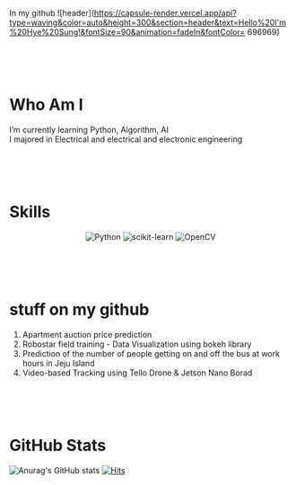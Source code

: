  In my github
![header](https://capsule-render.vercel.app/api?type=waving&color=auto&height=300&section=header&text=Hello%20I'm%20Hye%20Sung!&fontSize=90&animation=fadeIn&fontColor=	696969) 


 <br/> <br/> <br/>
# Who Am I 

 I’m currently learning Python, Algorithm, AI  <br/>
 I majored in Electrical and electrical and electronic engineering  <br/>

 <br/> <br/> <br/>
# Skills

<div align=center> 

 ![Python](https://img.shields.io/badge/Python-blue?style=flat-square&logo=Python&logoColor=yellow) ![scikit-learn](https://img.shields.io/badge/sckikit%20learn-orange?black=flat-square&logo=scikit-learn&logoColor=black) ![OpenCV](https://img.shields.io/badge/OpenCV-purple?black=flat-square&logo=OpenCV&logoColor=black)
 </div>
 
 
 <br/> <br/> <br/>
# stuff on my github

 1. Apartment auction price prediction  <br/>
 2. Robostar field training - Data Visualization using bokeh library  <br/>
 3. Prediction of the number of people getting on and off the bus at work hours in Jeju Island  <br/>
 4. Video-based Tracking using Tello Drone & Jetson Nano Borad  <br/>
 
 
<br/> <br/> <br/> 
# GitHub Stats

![Anurag's GitHub stats](https://github-readme-stats.vercel.app/api?username=Fortuna3Co&show_icons=true&theme=solarized-light) [![Hits](https://hits.seeyoufarm.com/api/count/incr/badge.svg?url=https%3A%2F%2Fgithub.com%2FFortuna3Co&count_bg=%23000000&title_bg=%23FF0000&icon=&icon_color=%23E7E7E7&title=hits&edge_flat=true)](https://hits.seeyoufarm.com)
 
